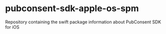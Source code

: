 # pubconsent-sdk-apple-os-spm
Repository containing the swift package information about PubConsent SDK for iOS

